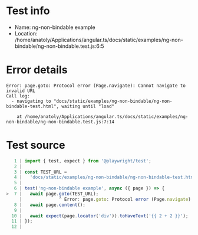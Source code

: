 # Test info

- Name: ng-non-bindable example
- Location: /home/anatoly/Applications/angular.ts/docs/static/examples/ng-non-bindable/ng-non-bindable.test.js:6:5

# Error details

```
Error: page.goto: Protocol error (Page.navigate): Cannot navigate to invalid URL
Call log:
  - navigating to "docs/static/examples/ng-non-bindable/ng-non-bindable-test.html", waiting until "load"

    at /home/anatoly/Applications/angular.ts/docs/static/examples/ng-non-bindable/ng-non-bindable.test.js:7:14
```

# Test source

```ts
   1 | import { test, expect } from '@playwright/test';
   2 |
   3 | const TEST_URL =
   4 |   'docs/static/examples/ng-non-bindable/ng-non-bindable-test.html';
   5 |
   6 | test('ng-non-bindable example', async ({ page }) => {
>  7 |   await page.goto(TEST_URL);
     |              ^ Error: page.goto: Protocol error (Page.navigate): Cannot navigate to invalid URL
   8 |   await page.content();
   9 |
  10 |   await expect(page.locator('div')).toHaveText('{{ 2 + 2 }}');
  11 | });
  12 |
```
